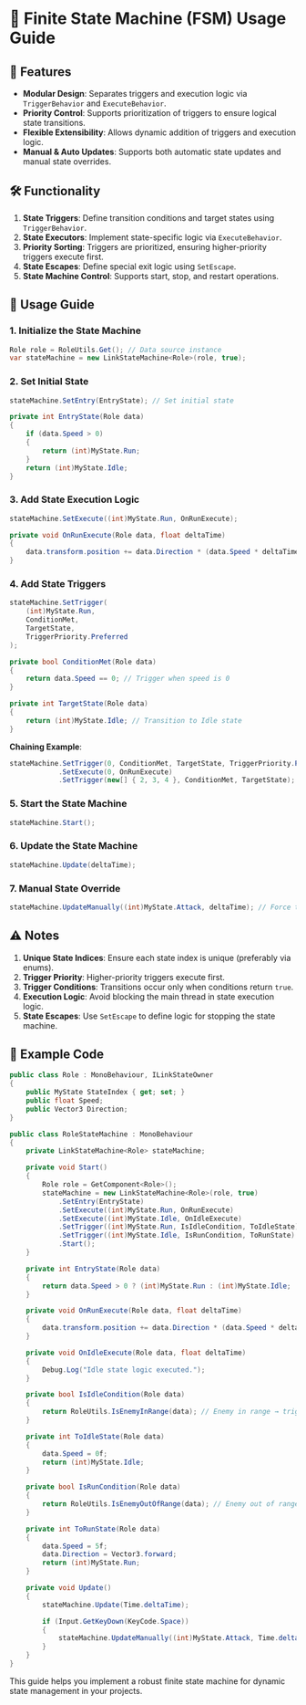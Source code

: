 # 🚀 Finite State Machine (FSM) Usage Guide

## 🌟 Features

- **Modular Design**: Separates triggers and execution logic via `TriggerBehavior` and `ExecuteBehavior`.
- **Priority Control**: Supports prioritization of triggers to ensure logical state transitions.
- **Flexible Extensibility**: Allows dynamic addition of triggers and execution logic.
- **Manual & Auto Updates**: Supports both automatic state updates and manual state overrides.

## 🛠️ Functionality

1. **State Triggers**: Define transition conditions and target states using `TriggerBehavior`.
2. **State Executors**: Implement state-specific logic via `ExecuteBehavior`.
3. **Priority Sorting**: Triggers are prioritized, ensuring higher-priority triggers execute first.
4. **State Escapes**: Define special exit logic using `SetEscape`.
5. **State Machine Control**: Supports start, stop, and restart operations.

## 📖 Usage Guide

### 1. **Initialize the State Machine**

```csharp  
Role role = RoleUtils.Get(); // Data source instance  
var stateMachine = new LinkStateMachine<Role>(role, true);  
```  

### 2. **Set Initial State**

```csharp  
stateMachine.SetEntry(EntryState); // Set initial state  

private int EntryState(Role data)  
{  
    if (data.Speed > 0)  
    {  
        return (int)MyState.Run;  
    }  
    return (int)MyState.Idle;  
}  
```  

### 3. **Add State Execution Logic**

```csharp  
stateMachine.SetExecute((int)MyState.Run, OnRunExecute);  

private void OnRunExecute(Role data, float deltaTime)  
{  
    data.transform.position += data.Direction * (data.Speed * deltaTime);  
}  
```  

### 4. **Add State Triggers**

```csharp  
stateMachine.SetTrigger(  
    (int)MyState.Run,  
    ConditionMet,  
    TargetState,  
    TriggerPriority.Preferred  
);  

private bool ConditionMet(Role data)  
{  
    return data.Speed == 0; // Trigger when speed is 0  
}  

private int TargetState(Role data)  
{  
    return (int)MyState.Idle; // Transition to Idle state  
}  
```  

**Chaining Example**:

```csharp  
stateMachine.SetTrigger(0, ConditionMet, TargetState, TriggerPriority.Preferred)  
            .SetExecute(0, OnRunExecute)  
            .SetTrigger(new[] { 2, 3, 4 }, ConditionMet, TargetState);  
```  

### 5. **Start the State Machine**

```csharp  
stateMachine.Start();  
```  

### 6. **Update the State Machine**

```csharp  
stateMachine.Update(deltaTime);  
```  

### 7. **Manual State Override**

```csharp  
stateMachine.UpdateManually((int)MyState.Attack, deltaTime); // Force transition to Attack state  
```  

## ⚠️ Notes

1. **Unique State Indices**: Ensure each state index is unique (preferably via enums).
2. **Trigger Priority**: Higher-priority triggers execute first.
3. **Trigger Conditions**: Transitions occur only when conditions return `true`.
4. **Execution Logic**: Avoid blocking the main thread in state execution logic.
5. **State Escapes**: Use `SetEscape` to define logic for stopping the state machine.

## 🎯 Example Code

```csharp  
public class Role : MonoBehaviour, ILinkStateOwner  
{  
    public MyState StateIndex { get; set; }  
    public float Speed;  
    public Vector3 Direction;  
}  

public class RoleStateMachine : MonoBehaviour  
{  
    private LinkStateMachine<Role> stateMachine;  

    private void Start()  
    {  
        Role role = GetComponent<Role>();  
        stateMachine = new LinkStateMachine<Role>(role, true)  
            .SetEntry(EntryState)  
            .SetExecute((int)MyState.Run, OnRunExecute)  
            .SetExecute((int)MyState.Idle, OnIdleExecute)  
            .SetTrigger((int)MyState.Run, IsIdleCondition, ToIdleState)  
            .SetTrigger((int)MyState.Idle, IsRunCondition, ToRunState)  
            .Start();  
    }  

    private int EntryState(Role data)  
    {  
        return data.Speed > 0 ? (int)MyState.Run : (int)MyState.Idle;  
    }  

    private void OnRunExecute(Role data, float deltaTime)  
    {  
        data.transform.position += data.Direction * (data.Speed * deltaTime);  
    }  

    private void OnIdleExecute(Role data, float deltaTime)  
    {  
        Debug.Log("Idle state logic executed.");  
    }  

    private bool IsIdleCondition(Role data)  
    {  
        return RoleUtils.IsEnemyInRange(data); // Enemy in range → trigger Idle  
    }  

    private int ToIdleState(Role data)  
    {  
        data.Speed = 0f;  
        return (int)MyState.Idle;  
    }  

    private bool IsRunCondition(Role data)  
    {  
        return RoleUtils.IsEnemyOutOfRange(data); // Enemy out of range → trigger Run  
    }  

    private int ToRunState(Role data)  
    {  
        data.Speed = 5f;  
        data.Direction = Vector3.forward;  
        return (int)MyState.Run;  
    }  

    private void Update()  
    {  
        stateMachine.Update(Time.deltaTime);  

        if (Input.GetKeyDown(KeyCode.Space))  
        {  
            stateMachine.UpdateManually((int)MyState.Attack, Time.deltaTime);  
        }  
    }  
}  
```  

This guide helps you implement a robust finite state machine for dynamic state management in your projects.